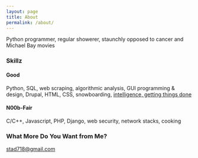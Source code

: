 ```yaml
---
layout: page
title: About
permalink: /about/
---
```


Python programmer, regular showerer, staunchly opposed to cancer and Michael Bay movies 

### Skillz
#### Good
Python, SQL, web scraping, algorithmic analysis, GUI programming & design, Drupal, HTML, CSS, snowboarding, [intelligence, getting things done](http://www.joelonsoftware.com/articles/GuerrillaInterviewing3.html)
#### N00b-Fair
C/C++, Javascript, PHP, Django, web security, network stacks, cooking

### What More Do You Want from Me?

[stad718@gmail.com](mailto:stad718@gmail.com)